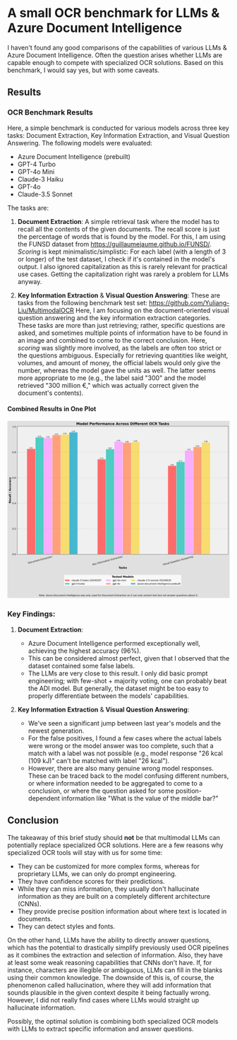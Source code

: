# A small OCR benchmark for LLMs & Azure Document Intelligence

I haven't found any good comparisons of the capabilities of various LLMs & Azure Document Intelligence. Often the question arises whether LLMs are capable enough to compete with specialized OCR solutions. Based on this benchmark, I would say yes, but with some caveats.

## Results

### OCR Benchmark Results

Here, a simple benchmark is conducted for various models across three key tasks: Document Extraction, Key Information Extraction, and Visual Question Answering. The following models were evaluated:

- Azure Document Intelligence (prebuilt)
- GPT-4 Turbo
- GPT-4o Mini
- Claude-3 Haiku
- GPT-4o
- Claude-3.5 Sonnet

The tasks are:

1. **Document Extraction**: A simple retrieval task where the model has to recall all the contents of the given documents. The recall score is just the percentage of words that is found by the model. For this, I am using the FUNSD dataset from https://guillaumejaume.github.io/FUNSD/.
*Scoring* is kept minimalistic/simplistic: For each label (with a length of 3 or longer) of the test dataset, I check if it's contained in the model's output. I also ignored capitalization as this is rarely relevant for practical use cases. Getting the capitalization right was rarely a problem for LLMs anyway.

2. **Key Information Extraction** & **Visual Question Answering**: These are tasks from the following benchmark test set: https://github.com/Yuliang-Liu/MultimodalOCR
Here, I am focusing on the document-oriented visual question answering and the key information extraction categories. These tasks are more than just retrieving; rather, specific questions are asked, and sometimes multiple points of information have to be found in an image and combined to come to the correct conclusion.
Here, *scoring* was slightly more involved, as the labels are often too strict or the questions ambiguous. Especially for retrieving quantities like weight, volumes, and amount of money, the official labels would only give the number, whereas the model gave the units as well. The latter seems more appropriate to me (e.g., the label said "300" and the model retrieved "300 million €," which was actually correct given the document's contents).

#### Combined Results in One Plot

![OCR Benchmark Results](combined_ocr_benchmark_results.png)

### Key Findings:

1. **Document Extraction**:
   - Azure Document Intelligence performed exceptionally well, achieving the highest accuracy (96%).
   - This can be considered almost perfect, given that I observed that the dataset contained some false labels.
   - The LLMs are very close to this result. I only did basic prompt engineering; with few-shot + majority voting, one can probably beat the ADI model. But generally, the dataset might be too easy to properly differentiate between the models' capabilities.

2. **Key Information Extraction** & **Visual Question Answering**:
   - We've seen a significant jump between last year's models and the newest generation.
   - For the false positives, I found a few cases where the actual labels were wrong or the model answer was too complete, such that a match with a label was not possible (e.g., model response "26 kcal (109 kJ)" can't be matched with label "26 kcal").
   - However, there are also many genuine wrong model responses. These can be traced back to the model confusing different numbers, or where information needed to be aggregated to come to a conclusion, or where the question asked for some position-dependent information like "What is the value of the middle bar?"

## Conclusion

The takeaway of this brief study should **not** be that multimodal LLMs can potentially replace specialized OCR solutions. Here are a few reasons why specialized OCR tools will stay with us for some time:
- They can be customized for more complex forms, whereas for proprietary LLMs, we can only do prompt engineering.
- They have confidence scores for their predictions.
- While they can miss information, they usually don't hallucinate information as they are built on a completely different architecture (CNNs).
- They provide precise position information about where text is located in documents.
- They can detect styles and fonts.

On the other hand, LLMs have the ability to directly answer questions, which has the potential to drastically simplify previously used OCR pipelines as it combines the extraction and selection of information. Also, they have at least some weak reasoning capabilities that CNNs don't have. If, for instance, characters are illegible or ambiguous, LLMs can fill in the blanks using their common knowledge. The downside of this is, of course, the phenomenon called hallucination, where they will add information that sounds plausible in the given context despite it being factually wrong.
However, I did not really find cases where LLMs would straight up hallucinate information.

Possibly, the optimal solution is combining both specialized OCR models with LLMs to extract specific information and answer questions.